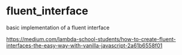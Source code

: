 # fluent_interface
basic implementation of a fluent interface

https://medium.com/lambda-school-students/how-to-create-fluent-interfaces-the-easy-way-with-vanilla-javascript-2a61b6558f01 


